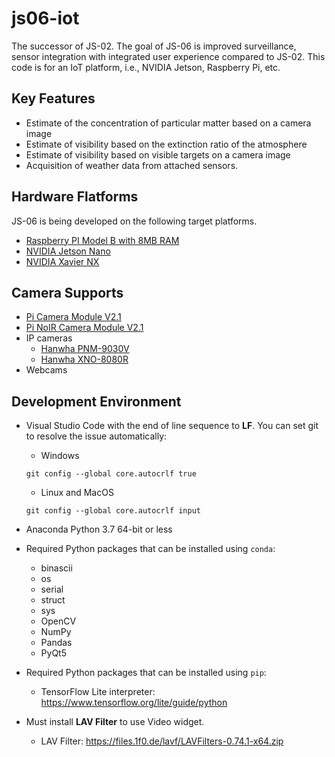 # js06-iot
The successor of JS-02. The goal of JS-06 is improved surveillance, sensor integration with integrated user experience compared to JS-02. This code is for an IoT platform, i.e., NVIDIA Jetson, Raspberry Pi, etc.

## Key Features
- Estimate of the concentration of particular matter based on a camera image
- Estimate of visibility based on the extinction ratio of the atmosphere
- Estimate of visibility based on visible targets on a camera image
- Acquisition of weather data from attached sensors.

## Hardware Flatforms
JS-06 is being developed on the following target platforms.
- [Raspberry PI Model B with 8MB RAM](https://www.raspberrypi.org/products/raspberry-pi-4-model-b/)
- [NVIDIA Jetson Nano](https://developer.nvidia.com/embedded/jetson-nano-developer-kit)
- [NVIDIA Xavier NX](https://developer.nvidia.com/embedded/jetson-xavier-nx-devkit)

## Camera Supports
- [Pi Camera Module V2.1](https://www.raspberrypi.org/products/camera-module-v2/)
- [Pi NoIR Camera Module V2.1](https://www.raspberrypi.org/products/pi-noir-camera-v2/)
- IP cameras
  - [Hanwha PNM-9030V](https://www.hanwha-security.com/en/products/camera/network/multi-sensor/PNM-9030V/overview/)
  - [Hanwha XNO-8080R](https://www.hanwha-security.com/en/products/camera/network/bullet/XNO-8080R/overview/)
- Webcams

## Development Environment
- Visual Studio Code with the end of line sequence to **LF**. You can set git to resolve the issue automatically:
  - Windows
  ```
  git config --global core.autocrlf true
  ```
  - Linux and MacOS
  ```
  git config --global core.autocrlf input
  ```
- Anaconda Python 3.7 64-bit or less
- Required Python packages that can be installed using `conda`:
  - binascii
  - os
  - serial
  - struct
  - sys
  - OpenCV
  - NumPy
  - Pandas
  - PyQt5
- Required Python packages that can be installed using `pip`:
  - TensorFlow Lite interpreter: https://www.tensorflow.org/lite/guide/python

- Must install **LAV Filter** to use Video widget.
  - LAV Filter: https://files.1f0.de/lavf/LAVFilters-0.74.1-x64.zip

